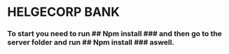 # HELGECORP BANK

  ### To start you need to run ## Npm install ### and then go to the server folder and run ## Npm install ### aswell.
